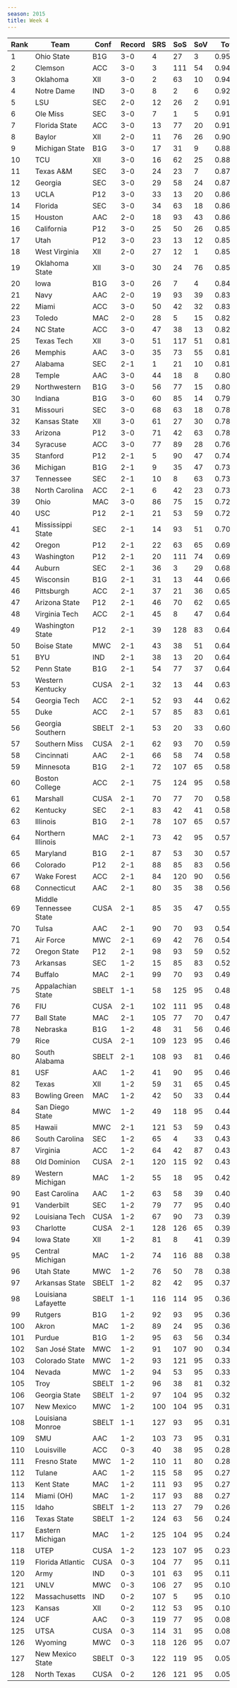 ```yaml
---
season: 2015
title: Week 4
---
```

<table class="display"><thead><tr><th>Rank</th><th>Team</th><th>Conf</th><th>Record</th><th>SRS</th><th>SoS</th><th>SoV</th><th>Total</th></tr></thead><tbody>
<tr><td>1</td><td>Ohio State</td><td>B1G</td><td>3-0</td><td>4</td><td>27</td><td>3</td><td>0.95611</td></tr>
<tr><td>2</td><td>Clemson</td><td>ACC</td><td>3-0</td><td>3</td><td>111</td><td>54</td><td>0.94735</td></tr>
<tr><td>3</td><td>Oklahoma</td><td>XII</td><td>3-0</td><td>2</td><td>63</td><td>10</td><td>0.94545</td></tr>
<tr><td>4</td><td>Notre Dame</td><td>IND</td><td>3-0</td><td>8</td><td>2</td><td>6</td><td>0.92348</td></tr>
<tr><td>5</td><td>LSU</td><td>SEC</td><td>2-0</td><td>12</td><td>26</td><td>2</td><td>0.91784</td></tr>
<tr><td>6</td><td>Ole Miss</td><td>SEC</td><td>3-0</td><td>7</td><td>1</td><td>5</td><td>0.91556</td></tr>
<tr><td>7</td><td>Florida State</td><td>ACC</td><td>3-0</td><td>13</td><td>77</td><td>20</td><td>0.91532</td></tr>
<tr><td>8</td><td>Baylor</td><td>XII</td><td>2-0</td><td>11</td><td>76</td><td>26</td><td>0.90013</td></tr>
<tr><td>9</td><td>Michigan State</td><td>B1G</td><td>3-0</td><td>17</td><td>31</td><td>9</td><td>0.88539</td></tr>
<tr><td>10</td><td>TCU</td><td>XII</td><td>3-0</td><td>16</td><td>62</td><td>25</td><td>0.88009</td></tr>
<tr><td>11</td><td>Texas A&M</td><td>SEC</td><td>3-0</td><td>24</td><td>23</td><td>7</td><td>0.87931</td></tr>
<tr><td>12</td><td>Georgia</td><td>SEC</td><td>3-0</td><td>29</td><td>58</td><td>24</td><td>0.87763</td></tr>
<tr><td>13</td><td>UCLA</td><td>P12</td><td>3-0</td><td>33</td><td>13</td><td>20</td><td>0.86490</td></tr>
<tr><td>14</td><td>Florida</td><td>SEC</td><td>3-0</td><td>34</td><td>63</td><td>18</td><td>0.86427</td></tr>
<tr><td>15</td><td>Houston</td><td>AAC</td><td>2-0</td><td>18</td><td>93</td><td>43</td><td>0.86269</td></tr>
<tr><td>16</td><td>California</td><td>P12</td><td>3-0</td><td>25</td><td>50</td><td>26</td><td>0.85631</td></tr>
<tr><td>17</td><td>Utah</td><td>P12</td><td>3-0</td><td>23</td><td>13</td><td>12</td><td>0.85419</td></tr>
<tr><td>18</td><td>West Virginia</td><td>XII</td><td>2-0</td><td>27</td><td>12</td><td>1</td><td>0.85148</td></tr>
<tr><td>19</td><td>Oklahoma State</td><td>XII</td><td>3-0</td><td>30</td><td>24</td><td>76</td><td>0.85133</td></tr>
<tr><td>20</td><td>Iowa</td><td>B1G</td><td>3-0</td><td>26</td><td>7</td><td>4</td><td>0.84943</td></tr>
<tr><td>21</td><td>Navy</td><td>AAC</td><td>2-0</td><td>19</td><td>93</td><td>39</td><td>0.83748</td></tr>
<tr><td>22</td><td>Miami</td><td>ACC</td><td>3-0</td><td>50</td><td>42</td><td>32</td><td>0.83641</td></tr>
<tr><td>23</td><td>Toledo</td><td>MAC</td><td>2-0</td><td>28</td><td>5</td><td>15</td><td>0.82974</td></tr>
<tr><td>24</td><td>NC State</td><td>ACC</td><td>3-0</td><td>47</td><td>38</td><td>13</td><td>0.82526</td></tr>
<tr><td>25</td><td>Texas Tech</td><td>XII</td><td>3-0</td><td>51</td><td>117</td><td>51</td><td>0.81852</td></tr>
<tr><td>26</td><td>Memphis</td><td>AAC</td><td>3-0</td><td>35</td><td>73</td><td>55</td><td>0.81696</td></tr>
<tr><td>27</td><td>Alabama</td><td>SEC</td><td>2-1</td><td>1</td><td>21</td><td>10</td><td>0.81667</td></tr>
<tr><td>28</td><td>Temple</td><td>AAC</td><td>3-0</td><td>44</td><td>18</td><td>8</td><td>0.80833</td></tr>
<tr><td>29</td><td>Northwestern</td><td>B1G</td><td>3-0</td><td>56</td><td>77</td><td>15</td><td>0.80199</td></tr>
<tr><td>30</td><td>Indiana</td><td>B1G</td><td>3-0</td><td>60</td><td>85</td><td>14</td><td>0.79079</td></tr>
<tr><td>31</td><td>Missouri</td><td>SEC</td><td>3-0</td><td>68</td><td>63</td><td>18</td><td>0.78835</td></tr>
<tr><td>32</td><td>Kansas State</td><td>XII</td><td>3-0</td><td>61</td><td>27</td><td>30</td><td>0.78462</td></tr>
<tr><td>33</td><td>Arizona</td><td>P12</td><td>3-0</td><td>71</td><td>42</td><td>63</td><td>0.78356</td></tr>
<tr><td>34</td><td>Syracuse</td><td>ACC</td><td>3-0</td><td>77</td><td>89</td><td>28</td><td>0.76364</td></tr>
<tr><td>35</td><td>Stanford</td><td>P12</td><td>2-1</td><td>5</td><td>90</td><td>47</td><td>0.74943</td></tr>
<tr><td>36</td><td>Michigan</td><td>B1G</td><td>2-1</td><td>9</td><td>35</td><td>47</td><td>0.73863</td></tr>
<tr><td>37</td><td>Tennessee</td><td>SEC</td><td>2-1</td><td>10</td><td>8</td><td>63</td><td>0.73341</td></tr>
<tr><td>38</td><td>North Carolina</td><td>ACC</td><td>2-1</td><td>6</td><td>42</td><td>23</td><td>0.73070</td></tr>
<tr><td>39</td><td>Ohio</td><td>MAC</td><td>3-0</td><td>86</td><td>75</td><td>15</td><td>0.72556</td></tr>
<tr><td>40</td><td>USC</td><td>P12</td><td>2-1</td><td>21</td><td>53</td><td>59</td><td>0.72052</td></tr>
<tr><td>41</td><td>Mississippi State</td><td>SEC</td><td>2-1</td><td>14</td><td>93</td><td>51</td><td>0.70810</td></tr>
<tr><td>42</td><td>Oregon</td><td>P12</td><td>2-1</td><td>22</td><td>63</td><td>65</td><td>0.69744</td></tr>
<tr><td>43</td><td>Washington</td><td>P12</td><td>2-1</td><td>20</td><td>111</td><td>74</td><td>0.69212</td></tr>
<tr><td>44</td><td>Auburn</td><td>SEC</td><td>2-1</td><td>36</td><td>3</td><td>29</td><td>0.68600</td></tr>
<tr><td>45</td><td>Wisconsin</td><td>B1G</td><td>2-1</td><td>31</td><td>13</td><td>44</td><td>0.66548</td></tr>
<tr><td>46</td><td>Pittsburgh</td><td>ACC</td><td>2-1</td><td>37</td><td>21</td><td>36</td><td>0.65754</td></tr>
<tr><td>47</td><td>Arizona State</td><td>P12</td><td>2-1</td><td>46</td><td>70</td><td>62</td><td>0.65123</td></tr>
<tr><td>48</td><td>Virginia Tech</td><td>ACC</td><td>2-1</td><td>45</td><td>8</td><td>47</td><td>0.64929</td></tr>
<tr><td>49</td><td>Washington State</td><td>P12</td><td>2-1</td><td>39</td><td>128</td><td>83</td><td>0.64499</td></tr>
<tr><td>50</td><td>Boise State</td><td>MWC</td><td>2-1</td><td>43</td><td>38</td><td>51</td><td>0.64432</td></tr>
<tr><td>51</td><td>BYU</td><td>IND</td><td>2-1</td><td>38</td><td>13</td><td>20</td><td>0.64368</td></tr>
<tr><td>52</td><td>Penn State</td><td>B1G</td><td>2-1</td><td>54</td><td>77</td><td>37</td><td>0.64039</td></tr>
<tr><td>53</td><td>Western Kentucky</td><td>CUSA</td><td>2-1</td><td>32</td><td>13</td><td>44</td><td>0.63406</td></tr>
<tr><td>54</td><td>Georgia Tech</td><td>ACC</td><td>2-1</td><td>52</td><td>93</td><td>44</td><td>0.62513</td></tr>
<tr><td>55</td><td>Duke</td><td>ACC</td><td>2-1</td><td>57</td><td>85</td><td>83</td><td>0.61257</td></tr>
<tr><td>56</td><td>Georgia Southern</td><td>SBELT</td><td>2-1</td><td>53</td><td>20</td><td>33</td><td>0.60316</td></tr>
<tr><td>57</td><td>Southern Miss</td><td>CUSA</td><td>2-1</td><td>62</td><td>93</td><td>70</td><td>0.59552</td></tr>
<tr><td>58</td><td>Cincinnati</td><td>AAC</td><td>2-1</td><td>66</td><td>58</td><td>74</td><td>0.58994</td></tr>
<tr><td>59</td><td>Minnesota</td><td>B1G</td><td>2-1</td><td>72</td><td>107</td><td>65</td><td>0.58984</td></tr>
<tr><td>60</td><td>Boston College</td><td>ACC</td><td>2-1</td><td>75</td><td>124</td><td>95</td><td>0.58895</td></tr>
<tr><td>61</td><td>Marshall</td><td>CUSA</td><td>2-1</td><td>70</td><td>77</td><td>70</td><td>0.58745</td></tr>
<tr><td>62</td><td>Kentucky</td><td>SEC</td><td>2-1</td><td>83</td><td>42</td><td>41</td><td>0.58019</td></tr>
<tr><td>63</td><td>Illinois</td><td>B1G</td><td>2-1</td><td>78</td><td>107</td><td>65</td><td>0.57799</td></tr>
<tr><td>64</td><td>Northern Illinois</td><td>MAC</td><td>2-1</td><td>73</td><td>42</td><td>95</td><td>0.57465</td></tr>
<tr><td>65</td><td>Maryland</td><td>B1G</td><td>2-1</td><td>87</td><td>53</td><td>30</td><td>0.57205</td></tr>
<tr><td>66</td><td>Colorado</td><td>P12</td><td>2-1</td><td>88</td><td>85</td><td>83</td><td>0.56391</td></tr>
<tr><td>67</td><td>Wake Forest</td><td>ACC</td><td>2-1</td><td>84</td><td>120</td><td>90</td><td>0.56299</td></tr>
<tr><td>68</td><td>Connecticut</td><td>AAC</td><td>2-1</td><td>80</td><td>35</td><td>38</td><td>0.56164</td></tr>
<tr><td>69</td><td>Middle Tennessee State</td><td>CUSA</td><td>2-1</td><td>85</td><td>35</td><td>47</td><td>0.55336</td></tr>
<tr><td>70</td><td>Tulsa</td><td>AAC</td><td>2-1</td><td>90</td><td>70</td><td>93</td><td>0.54332</td></tr>
<tr><td>71</td><td>Air Force</td><td>MWC</td><td>2-1</td><td>69</td><td>42</td><td>76</td><td>0.54185</td></tr>
<tr><td>72</td><td>Oregon State</td><td>P12</td><td>2-1</td><td>98</td><td>93</td><td>59</td><td>0.52587</td></tr>
<tr><td>73</td><td>Arkansas</td><td>SEC</td><td>1-2</td><td>15</td><td>85</td><td>83</td><td>0.52342</td></tr>
<tr><td>74</td><td>Buffalo</td><td>MAC</td><td>2-1</td><td>99</td><td>70</td><td>93</td><td>0.49985</td></tr>
<tr><td>75</td><td>Appalachian State</td><td>SBELT</td><td>1-1</td><td>58</td><td>125</td><td>95</td><td>0.48992</td></tr>
<tr><td>76</td><td>FIU</td><td>CUSA</td><td>2-1</td><td>102</td><td>111</td><td>95</td><td>0.48979</td></tr>
<tr><td>77</td><td>Ball State</td><td>MAC</td><td>2-1</td><td>105</td><td>77</td><td>70</td><td>0.47773</td></tr>
<tr><td>78</td><td>Nebraska</td><td>B1G</td><td>1-2</td><td>48</td><td>31</td><td>56</td><td>0.46778</td></tr>
<tr><td>79</td><td>Rice</td><td>CUSA</td><td>2-1</td><td>109</td><td>123</td><td>95</td><td>0.46607</td></tr>
<tr><td>80</td><td>South Alabama</td><td>SBELT</td><td>2-1</td><td>108</td><td>93</td><td>81</td><td>0.46412</td></tr>
<tr><td>81</td><td>USF</td><td>AAC</td><td>1-2</td><td>41</td><td>90</td><td>95</td><td>0.46025</td></tr>
<tr><td>82</td><td>Texas</td><td>XII</td><td>1-2</td><td>59</td><td>31</td><td>65</td><td>0.45339</td></tr>
<tr><td>83</td><td>Bowling Green</td><td>MAC</td><td>1-2</td><td>42</td><td>50</td><td>33</td><td>0.44941</td></tr>
<tr><td>84</td><td>San Diego State</td><td>MWC</td><td>1-2</td><td>49</td><td>118</td><td>95</td><td>0.44349</td></tr>
<tr><td>85</td><td>Hawaii</td><td>MWC</td><td>2-1</td><td>121</td><td>53</td><td>59</td><td>0.43751</td></tr>
<tr><td>86</td><td>South Carolina</td><td>SEC</td><td>1-2</td><td>65</td><td>4</td><td>33</td><td>0.43633</td></tr>
<tr><td>87</td><td>Virginia</td><td>ACC</td><td>1-2</td><td>64</td><td>42</td><td>87</td><td>0.43100</td></tr>
<tr><td>88</td><td>Old Dominion</td><td>CUSA</td><td>2-1</td><td>120</td><td>115</td><td>92</td><td>0.43038</td></tr>
<tr><td>89</td><td>Western Michigan</td><td>MAC</td><td>1-2</td><td>55</td><td>18</td><td>95</td><td>0.42426</td></tr>
<tr><td>90</td><td>East Carolina</td><td>AAC</td><td>1-2</td><td>63</td><td>58</td><td>39</td><td>0.40431</td></tr>
<tr><td>91</td><td>Vanderbilt</td><td>SEC</td><td>1-2</td><td>79</td><td>77</td><td>95</td><td>0.40152</td></tr>
<tr><td>92</td><td>Louisiana Tech</td><td>CUSA</td><td>1-2</td><td>67</td><td>90</td><td>73</td><td>0.39943</td></tr>
<tr><td>93</td><td>Charlotte</td><td>CUSA</td><td>2-1</td><td>128</td><td>126</td><td>65</td><td>0.39226</td></tr>
<tr><td>94</td><td>Iowa State</td><td>XII</td><td>1-2</td><td>81</td><td>8</td><td>41</td><td>0.39131</td></tr>
<tr><td>95</td><td>Central Michigan</td><td>MAC</td><td>1-2</td><td>74</td><td>116</td><td>88</td><td>0.38986</td></tr>
<tr><td>96</td><td>Utah State</td><td>MWC</td><td>1-2</td><td>76</td><td>50</td><td>78</td><td>0.38326</td></tr>
<tr><td>97</td><td>Arkansas State</td><td>SBELT</td><td>1-2</td><td>82</td><td>42</td><td>95</td><td>0.37563</td></tr>
<tr><td>98</td><td>Louisiana Lafayette</td><td>SBELT</td><td>1-1</td><td>116</td><td>114</td><td>95</td><td>0.36858</td></tr>
<tr><td>99</td><td>Rutgers</td><td>B1G</td><td>1-2</td><td>92</td><td>93</td><td>95</td><td>0.36648</td></tr>
<tr><td>100</td><td>Akron</td><td>MAC</td><td>1-2</td><td>89</td><td>24</td><td>95</td><td>0.36300</td></tr>
<tr><td>101</td><td>Purdue</td><td>B1G</td><td>1-2</td><td>95</td><td>63</td><td>56</td><td>0.34766</td></tr>
<tr><td>102</td><td>San José State</td><td>MWC</td><td>1-2</td><td>91</td><td>107</td><td>90</td><td>0.34763</td></tr>
<tr><td>103</td><td>Colorado State</td><td>MWC</td><td>1-2</td><td>93</td><td>121</td><td>95</td><td>0.33846</td></tr>
<tr><td>104</td><td>Nevada</td><td>MWC</td><td>1-2</td><td>94</td><td>53</td><td>95</td><td>0.33154</td></tr>
<tr><td>105</td><td>Troy</td><td>SBELT</td><td>1-2</td><td>96</td><td>38</td><td>81</td><td>0.32368</td></tr>
<tr><td>106</td><td>Georgia State</td><td>SBELT</td><td>1-2</td><td>97</td><td>104</td><td>95</td><td>0.32010</td></tr>
<tr><td>107</td><td>New Mexico</td><td>MWC</td><td>1-2</td><td>100</td><td>104</td><td>95</td><td>0.31852</td></tr>
<tr><td>108</td><td>Louisiana Monroe</td><td>SBELT</td><td>1-1</td><td>127</td><td>93</td><td>95</td><td>0.31767</td></tr>
<tr><td>109</td><td>SMU</td><td>AAC</td><td>1-2</td><td>103</td><td>73</td><td>95</td><td>0.31558</td></tr>
<tr><td>110</td><td>Louisville</td><td>ACC</td><td>0-3</td><td>40</td><td>38</td><td>95</td><td>0.28932</td></tr>
<tr><td>111</td><td>Fresno State</td><td>MWC</td><td>1-2</td><td>110</td><td>11</td><td>80</td><td>0.28108</td></tr>
<tr><td>112</td><td>Tulane</td><td>AAC</td><td>1-2</td><td>115</td><td>58</td><td>95</td><td>0.27579</td></tr>
<tr><td>113</td><td>Kent State</td><td>MAC</td><td>1-2</td><td>111</td><td>93</td><td>95</td><td>0.27388</td></tr>
<tr><td>114</td><td>Miami (OH)</td><td>MAC</td><td>1-2</td><td>117</td><td>93</td><td>88</td><td>0.27266</td></tr>
<tr><td>115</td><td>Idaho</td><td>SBELT</td><td>1-2</td><td>113</td><td>27</td><td>79</td><td>0.26008</td></tr>
<tr><td>116</td><td>Texas State</td><td>SBELT</td><td>1-2</td><td>124</td><td>63</td><td>56</td><td>0.24640</td></tr>
<tr><td>117</td><td>Eastern Michigan</td><td>MAC</td><td>1-2</td><td>125</td><td>104</td><td>95</td><td>0.24203</td></tr>
<tr><td>118</td><td>UTEP</td><td>CUSA</td><td>1-2</td><td>123</td><td>107</td><td>95</td><td>0.23697</td></tr>
<tr><td>119</td><td>Florida Atlantic</td><td>CUSA</td><td>0-3</td><td>104</td><td>77</td><td>95</td><td>0.11815</td></tr>
<tr><td>120</td><td>Army</td><td>IND</td><td>0-3</td><td>101</td><td>63</td><td>95</td><td>0.11467</td></tr>
<tr><td>121</td><td>UNLV</td><td>MWC</td><td>0-3</td><td>106</td><td>27</td><td>95</td><td>0.10850</td></tr>
<tr><td>122</td><td>Massachusetts</td><td>IND</td><td>0-2</td><td>107</td><td>5</td><td>95</td><td>0.10725</td></tr>
<tr><td>123</td><td>Kansas</td><td>XII</td><td>0-2</td><td>112</td><td>53</td><td>95</td><td>0.10535</td></tr>
<tr><td>124</td><td>UCF</td><td>AAC</td><td>0-3</td><td>119</td><td>77</td><td>95</td><td>0.08880</td></tr>
<tr><td>125</td><td>UTSA</td><td>CUSA</td><td>0-3</td><td>114</td><td>31</td><td>95</td><td>0.08683</td></tr>
<tr><td>126</td><td>Wyoming</td><td>MWC</td><td>0-3</td><td>118</td><td>126</td><td>95</td><td>0.07711</td></tr>
<tr><td>127</td><td>New Mexico State</td><td>SBELT</td><td>0-3</td><td>122</td><td>119</td><td>95</td><td>0.05461</td></tr>
<tr><td>128</td><td>North Texas</td><td>CUSA</td><td>0-2</td><td>126</td><td>121</td><td>95</td><td>0.05238</td></tr>
</tbody></table>
